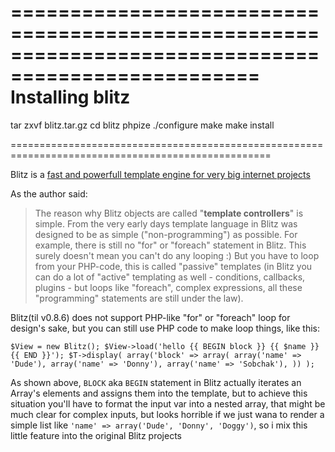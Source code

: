 ===================================================================================================
Installing blitz
===================================================================================================
tar zxvf blitz.tar.gz
cd blitz
phpize
./configure
make
make install

===================================================================================================

Blitz is a [fast and powerfull template engine for very big internet projects](http://alexeyrybak.com/blitz/blitz_en.html)

As the author said:

> The reason why Blitz objects are called "**template controllers**" is simple. From the very early days template language in Blitz was designed to be as simple ("non-programming") as possible. For example, there is still no "for" or "foreach" statement in Blitz. This surely doesn't mean you can't do any looping :) But you have to loop from your PHP-code, this is called "passive" templates (in Blitz you can do a lot of "active" templating as well - conditions, callbacks, plugins - but loops like "foreach", complex expressions, all these "programming" statements are still under the law). 

Blitz(til v0.8.6) does not support PHP-like "for" or "foreach" loop for design's sake, but you can still use PHP code to make loop things, like this:

`$View = new Blitz();
$View->load('hello {{ BEGIN block }} {{ $name }} {{ END }}');
$T->display(
    array('block' => array(
        array('name' => 'Dude'),
        array('name' => 'Donny'),
        array('name' => 'Sobchak'),
    ))
);`

As shown above, `BLOCK` aka `BEGIN` statement in Blitz actually iterates an Array's elements and assigns them into the template, but to achieve this situation you'll have to format the input var into a nested array, that might be much clear for complex inputs, but looks horrible if we just wana to render a simple list like `'name' => array('Dude', 'Donny', 'Doggy')`, so i mix this little feature into the original Blitz projects